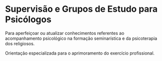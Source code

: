 # Supervisão e Grupos de Estudo para Psicólogos

Para aperfeiçoar ou atualizar conhecimentos referentes ao acompanhamento
psicológico na formação seminarística e da psicoterapia dos religiosos.

Orientação especializada para o aprimoramento do exercício profissional.
